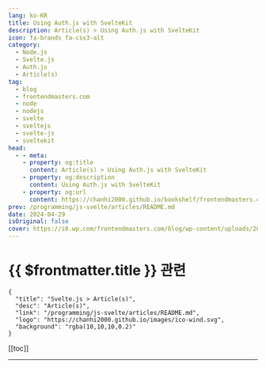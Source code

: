 ```yaml
---
lang: ko-KR
title: Using Auth.js with SvelteKit
description: Article(s) > Using Auth.js with SvelteKit
icon: fa-brands fa-css3-alt
category: 
  - Node.js
  - Svelte.js
  - Auth.js
  - Article(s)
tag: 
  - blog
  - frontendmasters.com
  - node
  - nodejs
  - svelte
  - sveltejs
  - svelte-js
  - sveltekit
head:
  - - meta:
    - property: og:title
      content: Article(s) > Using Auth.js with SvelteKit
    - property: og:description
      content: Using Auth.js with SvelteKit
    - property: og:url
      content: https://chanhi2000.github.io/bookshelf/frontendmasters.com/using-nextauth-now-auth-js-with-sveltekit.html
prev: /programming/js-svelte/articles/README.md
date: 2024-04-29
isOriginal: false
cover: https://i0.wp.com/frontendmasters.com/blog/wp-content/uploads/2024/04/auth-thumb.jpg?w=1000&ssl=1
---
```


# {{ $frontmatter.title }} 관련

```component VPCard
{
  "title": "Svelte.js > Article(s)",
  "desc": "Article(s)",
  "link": "/programming/js-svelte/articles/README.md",
  "logo": "https://chanhi2000.github.io/images/ico-wind.svg",
  "background": "rgba(10,10,10,0.2)"
}
```

[[toc]]

---

<SiteInfo
  name="Using Auth.js with SvelteKit"
  desc="We'll look at how to use @auth/core, add a Google Provider, and get our sessions persisting in DynamoDB. There is a GitHub repo for reference on everything."
  url="https://frontendmasters.com/blog/using-nextauth-now-auth-js-with-sveltekit/"
  logo="https://frontendmasters.com/favicon.ico"
  preview="https://i0.wp.com/frontendmasters.com/blog/wp-content/uploads/2024/04/auth-thumb.jpg?w=1000&ssl=1"/>

<!-- TODO: 작성 -->
